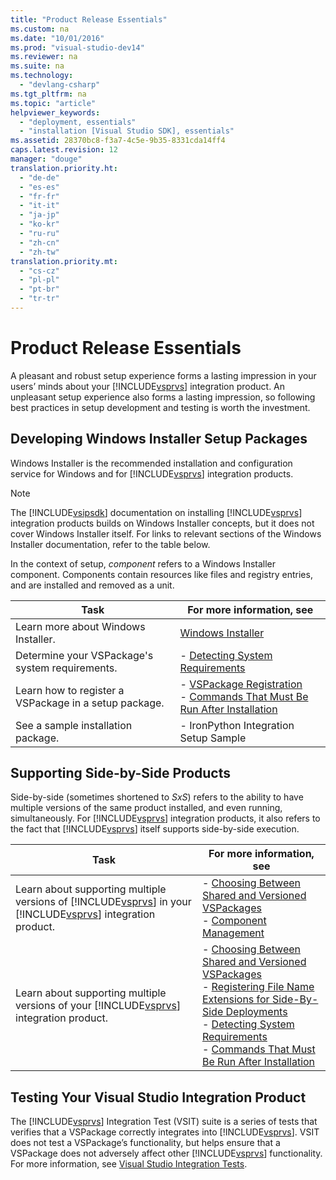 ```yaml
---
title: "Product Release Essentials"
ms.custom: na
ms.date: "10/01/2016"
ms.prod: "visual-studio-dev14"
ms.reviewer: na
ms.suite: na
ms.technology: 
  - "devlang-csharp"
ms.tgt_pltfrm: na
ms.topic: "article"
helpviewer_keywords: 
  - "deployment, essentials"
  - "installation [Visual Studio SDK], essentials"
ms.assetid: 28370bc8-f3a7-4c5e-9b35-8331cda14ff4
caps.latest.revision: 12
manager: "douge"
translation.priority.ht: 
  - "de-de"
  - "es-es"
  - "fr-fr"
  - "it-it"
  - "ja-jp"
  - "ko-kr"
  - "ru-ru"
  - "zh-cn"
  - "zh-tw"
translation.priority.mt: 
  - "cs-cz"
  - "pl-pl"
  - "pt-br"
  - "tr-tr"
---
```

# Product Release Essentials
A pleasant and robust setup experience forms a lasting impression in your users’ minds about your [!INCLUDE[vsprvs](../dv_TeamTestALM/includes/vsprvs_md.md)] integration product. An unpleasant setup experience also forms a lasting impression, so following best practices in setup development and testing is worth the investment.  
  
## Developing Windows Installer Setup Packages  
 Windows Installer is the recommended installation and configuration service for Windows and for [!INCLUDE[vsprvs](../dv_TeamTestALM/includes/vsprvs_md.md)] integration products.  
  
> [!NOTE]
>  The [!INCLUDE[vsipsdk](../VS_IDE/includes/vsipsdk_md.md)] documentation on installing [!INCLUDE[vsprvs](../dv_TeamTestALM/includes/vsprvs_md.md)] integration products builds on Windows Installer concepts, but it does not cover Windows Installer itself. For links to relevant sections of the Windows Installer documentation, refer to the table below.  
  
 In the context of setup, *component* refers to a Windows Installer component. Components contain resources like files and registry entries, and are installed and removed as a unit.  
  
|Task|For more information, see|  
|----------|-------------------------------|  
|Learn more about Windows Installer.|[Windows Installer](http://msdn.microsoft.com/library/aa372866.aspx)|  
|Determine your VSPackage's system requirements.|-   [Detecting System Requirements](../Topic/Detecting%20System%20Requirements.md)|  
|Learn how to register a VSPackage in a setup package.|-   [VSPackage Registration](../Topic/VSPackage%20Registration.md)<br />-   [Commands That Must Be Run After Installation](../Topic/Commands%20That%20Must%20Be%20Run%20After%20Installation.md)|  
|See a sample installation package.|-   IronPython Integration Setup Sample|  
  
## Supporting Side-by-Side Products  
 Side-by-side (sometimes shortened to *SxS*) refers to the ability to have multiple versions of the same product installed, and even running, simultaneously. For [!INCLUDE[vsprvs](../dv_TeamTestALM/includes/vsprvs_md.md)] integration products, it also refers to the fact that [!INCLUDE[vsprvs](../dv_TeamTestALM/includes/vsprvs_md.md)] itself supports side-by-side execution.  
  
|Task|For more information, see|  
|----------|-------------------------------|  
|Learn about supporting multiple versions of [!INCLUDE[vsprvs](../dv_TeamTestALM/includes/vsprvs_md.md)] in your [!INCLUDE[vsprvs](../dv_TeamTestALM/includes/vsprvs_md.md)] integration product.|-   [Choosing Between Shared and Versioned VSPackages](../Topic/Choosing%20Between%20Shared%20and%20Versioned%20VSPackages.md)<br />-   [Component Management](../Topic/Component%20Management.md)|  
|Learn about supporting multiple versions of your [!INCLUDE[vsprvs](../dv_TeamTestALM/includes/vsprvs_md.md)] integration product.|-   [Choosing Between Shared and Versioned VSPackages](../Topic/Choosing%20Between%20Shared%20and%20Versioned%20VSPackages.md)<br />-   [Registering File Name Extensions for Side-By-Side Deployments](../Topic/Registering%20File%20Name%20Extensions%20for%20Side-By-Side%20Deployments.md)<br />-   [Detecting System Requirements](../Topic/Detecting%20System%20Requirements.md)<br />-   [Commands That Must Be Run After Installation](../Topic/Commands%20That%20Must%20Be%20Run%20After%20Installation.md)|  
  
## Testing Your Visual Studio Integration Product  
 The [!INCLUDE[vsprvs](../dv_TeamTestALM/includes/vsprvs_md.md)] Integration Test (VSIT) suite is a series of tests that verifies that a VSPackage correctly integrates into [!INCLUDE[vsprvs](../dv_TeamTestALM/includes/vsprvs_md.md)]. VSIT does not test a VSPackage’s functionality, but helps ensure that a VSPackage does not adversely affect other [!INCLUDE[vsprvs](../dv_TeamTestALM/includes/vsprvs_md.md)] functionality. For more information, see [Visual Studio Integration Tests](assetId:///8d741735-7d93-46c2-ab93-01da7a0e016d).